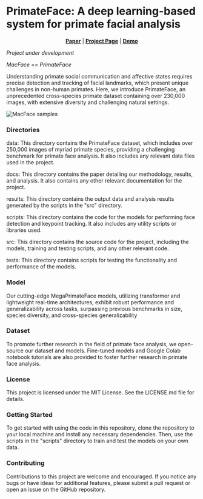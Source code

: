 # PrimateFace: A deep learning-based system for primate facial analysis

<div align="center">
<strong><a href="URL_FOR_PAPER">Paper</a></strong> | <strong><a href="URL_FOR_PROJECT_PAGE">Project Page</a></strong> | <strong><a href="URL_FOR_DEMO">Demo</a></strong>
</div>

*Project under development*

*MacFace == PrimateFace*

Understanding primate social communication and affective states requires precise detection and tracking of facial landmarks, which present unique challenges in non-human primates. Here, we introduce PrimateFace, an unprecedented cross-species primate dataset containing over 230,000 images, with extensive diversity and challenging natural settings.

<!-- ![MacFace samples](docs/visual-aids/macface_readme_sample.png) -->
![MacFace samples](docs/visual-aids/primateface_figure2_datasettransposed.png)

### Directories
data: This directory contains the PrimateFace dataset, which includes over 250,000 images of myriad primate species, providing a challenging benchmark for primate face analysis. It also includes any relevant data files used in the project.

docs: This directory contains the paper detailing our methodology, results, and analysis. It also contains any other relevant documentation for the project.

results: This directory contains the output data and analysis results generated by the scripts in the "src" directory.

scripts: This directory contains the code for the models for performing face detection and keypoint tracking. It also includes any utility scripts or libraries used.

src: This directory contains the source code for the project, including the models, training and testing scripts, and any other relevant code.

tests: This directory contains scripts for testing the functionality and performance of the models.

### Model
Our cutting-edge MegaPrimateFace models, utilizing transformer and lightweight real-time architectures, exhibit robust performance and generalizability across tasks, surpassing previous benchmarks in size, species diversity, and cross-species generalizability

### Dataset
To promote further research in the field of primate face analysis, we open-source our dataset and models. Fine-tuned models and Google Colab notebook tutorials are also provided to foster further research in primate face analysis.

### License
This project is licensed under the MIT License. See the LICENSE.md file for details.

### Getting Started
To get started with using the code in this repository, clone the repository to your local machine and install any necessary dependencies. Then, use the scripts in the "scripts" directory to train and test the models on your own data.

### Contributing
Contributions to this project are welcome and encouraged. If you notice any bugs or have ideas for additional features, please submit a pull request or open an issue on the GitHub repository.
